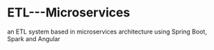 # ETL---Microservices
an ETL system based in microservices architecture using Spring Boot, Spark and Angular
